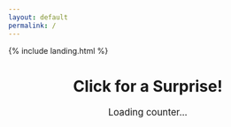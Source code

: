 ```yaml
---
layout: default
permalink: /
---
```


<link rel="shortcut icon" type="image/x-icon" href="{{ "/image/favicon.ico" | prepend: site.baseurl }}" >
{% include landing.html %}

<style>
  .page-title {
    text-align: center;
    cursor: pointer;
  }
  
  /* Styling for the counter display */
  #counterDisplay {
    text-align: center;
    font-size: 1.2em;
    margin-top: 20px;
  }
  
  .overlay {
    position: fixed;
    top: 0;
    left: 0;
    width: 100%;
    height: 100%;
    background: black;
    opacity: 0;
    pointer-events: none;
    transition: opacity 1s;
    z-index: 10;
  }
  
  .overlay.active {
    opacity: 1;
    pointer-events: auto;
  }
  
  #videoContainer {
    display: none;
    position: fixed;
    top: 50%;
    left: 50%;
    transform: translate(-50%, -50%);
    z-index: 20;
  }
  
  #videoContainer video {
    width: 100%;
    height: auto;
    pointer-events: none;
  }
</style>

<h1 class="page-title">Click for a Surprise!</h1>

<div id="counterDisplay">Loading counter...</div>

<div class="overlay"></div>

<div id="videoContainer">
  <div class="video-overlay" style="position: absolute; top: 0; left: 0; width: 150%; height: 150%; z-index: 30;"></div>
  <video id="surpriseVideo" src="/sounds/Edit.mp4"></video>
</div>

<script>
  document.querySelector('.page-title').addEventListener('click', function() {
    var overlay = document.querySelector('.overlay');
    var videoContainer = document.getElementById("videoContainer");
    var video = document.getElementById("surpriseVideo");

    overlay.classList.add('active');

    setTimeout(function() {
      videoContainer.style.display = "block";
      video.play();
    }, 1000);

    video.addEventListener('ended', function() {
      location.reload();
    });
  });

  document.addEventListener("DOMContentLoaded", function() {
    var attribution = document.getElementById("attribution");
    if (attribution) {
      attribution.style.display = "none";
    }

    fetch('http://node1.say.ovh:25522/counter')
      .then(function(response) {
        return response.json();
      })
      .then(function(data) {
        document.getElementById('counterDisplay').innerText = "Visitor count: " + data.count;
      })
      .catch(function(error) {
        console.error('Error fetching counter:', error);
        document.getElementById('counterDisplay').innerText = "Error loading counter";
      });
  });

  document.addEventListener('contextmenu', function(e) {
    e.preventDefault();
  });
</script>
